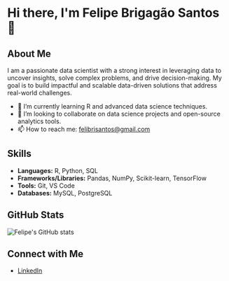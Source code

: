 # Hi there, I'm Felipe Brigagão Santos 👋

## About Me

I am a passionate data scientist with a strong interest in leveraging data to uncover insights, solve complex problems, and drive decision-making. My goal is to build impactful and scalable data-driven solutions that address real-world challenges.

- 🌱 I’m currently learning R and advanced data science techniques.
- 👯 I’m looking to collaborate on data science projects and open-source analytics tools.
- 📫 How to reach me: [felibrisantos@gmail.com](mailto:felibrisantos@gmail.com)

## Skills

- **Languages:** R, Python, SQL
- **Frameworks/Libraries:** Pandas, NumPy, Scikit-learn, TensorFlow
- **Tools:** Git, VS Code
- **Databases:** MySQL, PostgreSQL


## GitHub Stats

![Felipe's GitHub stats](https://github-readme-stats.vercel.app/api?username=felibrisantos&show_icons=true&theme=radical)

## Connect with Me

- [LinkedIn](linkedin.com/in/felipe-brigagao-santos-3a04b3256)
